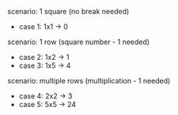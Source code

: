 scenario: 1 square (no break needed)

- case 1: 1x1 -> 0

scenario: 1 row (square number - 1 needed)

- case 2: 1x2 -> 1
- case 3: 1x5 -> 4

scenario: multiple rows (multiplication - 1 needed)

- case 4: 2x2 -> 3
- case 5: 5x5 -> 24